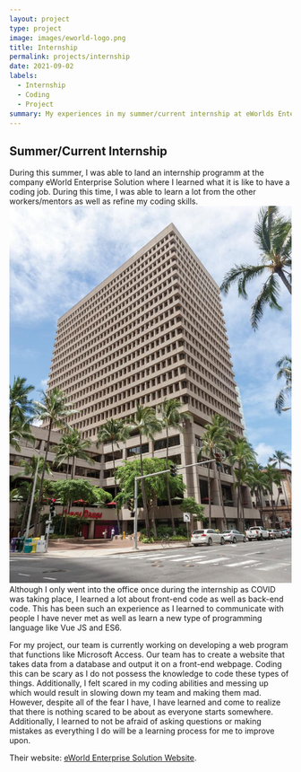 ```yaml
---
layout: project
type: project
image: images/eworld-logo.png 
title: Internship
permalink: projects/internship
date: 2021-09-02
labels:
  - Internship
  - Coding
  - Project
summary: My experiences in my summer/current internship at eWorlds Enterprise Solution.
---
```


## Summer/Current Internship

During this summer, I was able to land an internship programm at the company eWorld Enterprise Solution where I learned what it is like to have a coding job. During this time, I was able to learn a lot from the other workers/mentors as well as refine my coding skills. <img class="ui medium right floated rounded image" src="/images/eworld-picture.jpg"> Although I only went into the office once during the internship as COVID was taking place, I learned a lot about front-end code as well as back-end code. This has been such an experience as I learned to communicate with people I have never met as well as learn a new type of programming language like Vue JS and ES6. 

For my project, our team is currently working on developing a web program that functions like Microsoft Access. Our team has to create a website that takes data from a database and output it on a front-end webpage. Coding this can be scary as I do not possess the knowledge to code these types of things. Additionally, I felt scared in my coding abilities and messing up which would result in slowing down my team and making them mad. However, despite all of the fear I have, I have learned and come to realize that there is nothing scared to be about as everyone starts somewhere. Additionally, I learned to not be afraid of asking questions or making mistakes as everything I do will be a learning process for me to improve upon.    

Their website: [eWorld Enterprise Solution Website](https://www.eworldes.com/).



